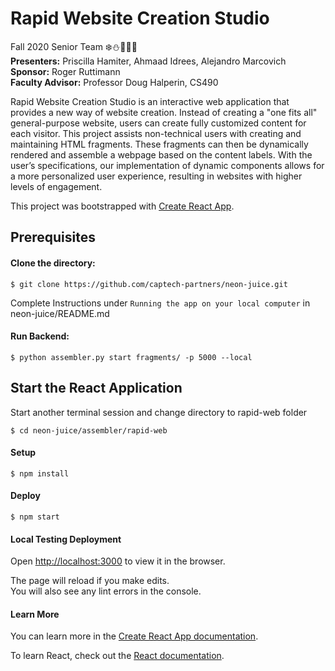 # Rapid Website Creation Studio

Fall 2020 Senior Team :snowflake::snowman::santa::gift::christmas_tree:  
**Presenters:** Priscilla Hamiter, Ahmaad Idrees, Alejandro Marcovich  
**Sponsor:** Roger Ruttimann  
**Faculty Advisor:** Professor Doug Halperin, CS490  


Rapid Website Creation Studio is an interactive web application that provides a new way of website creation. Instead of creating a "one fits all" general-purpose website, users can create fully customized content for each visitor. This project assists non-technical users with creating and maintaining HTML fragments. These fragments can then be dynamically rendered and assemble a webpage based on the content labels. With the user’s specifications, our implementation of dynamic components allows for a more personalized user experience, resulting in websites with higher levels of engagement.


This project was bootstrapped with [Create React App](https://github.com/facebook/create-react-app).


## Prerequisites

#### Clone the directory:
```
$ git clone https://github.com/captech-partners/neon-juice.git
```

Complete Instructions under `Running the app on your local computer` in neon-juice/README.md  

#### Run Backend:
```
$ python assembler.py start fragments/ -p 5000 --local
```

## Start the React Application

Start another terminal session and change directory to rapid-web folder  

``` 
$ cd neon-juice/assembler/rapid-web
``` 

#### Setup
``` 
$ npm install
``` 

#### Deploy
``` 
$ npm start
``` 

#### Local Testing Deployment
Open [http://localhost:3000](http://localhost:3000) to view it in the browser.

The page will reload if you make edits.<br />
You will also see any lint errors in the console.

#### Learn More

You can learn more in the [Create React App documentation](https://facebook.github.io/create-react-app/docs/getting-started).

To learn React, check out the [React documentation](https://reactjs.org/).

